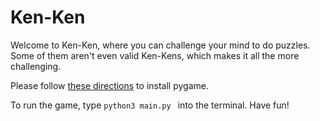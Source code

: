 # Ken-Ken

Welcome to Ken-Ken, where you can challenge your mind to do puzzles. Some of them aren't even valid Ken-Kens, which makes it all the more challenging.

Please follow [these directions](https://www.pygame.org/wiki/GettingStarted) to install pygame.

To run the game, type ```python3 main.py ```  into the terminal. Have fun!
